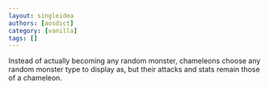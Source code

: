 ```yaml
---
layout: singleidea
authors: [aosdict]
category: [vanilla]
tags: []
---
```

Instead of actually becoming any random monster, chameleons choose any random monster type to display as, but their attacks and stats remain those of a chameleon.

